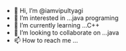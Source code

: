 - 👋 Hi, I’m @iamvipultyagi
- 👀 I’m interested in ...java programing
- 🌱 I’m currently learning ...C++
- 💞️ I’m looking to collaborate on ...java
- 📫 How to reach me ...

<!---
iamvipultyagi/iamvipultyagi is a ✨ special ✨ repository because its `README.md` (this file) appears on your GitHub profile.
You can click the Preview link to take a look at your changes.
--->
